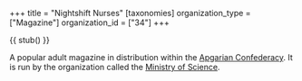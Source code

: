+++
title = "Nightshift Nurses"
[taxonomies]
organization_type = ["Magazine"]
organization_id = ["34"]
+++

{{ stub() }}

A popular adult magazine in distribution within the [Apgarian Confederacy](@/locations/apgar.md). It is run by the organization called the [Ministry of Science](@/organizations/ministry-of-science.md).